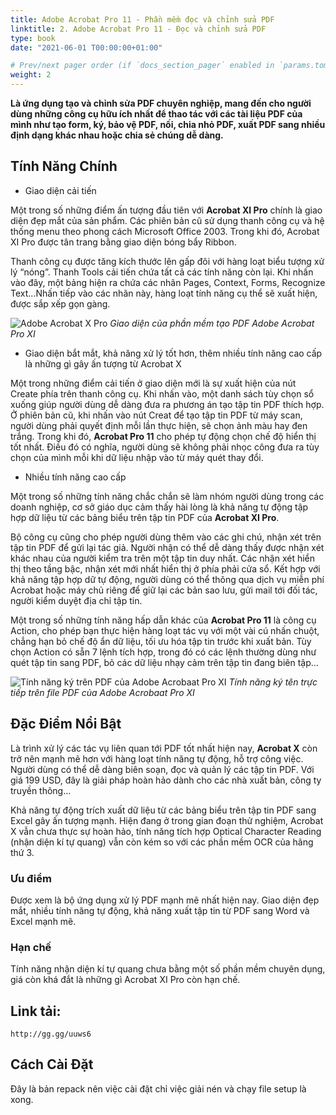 ```yaml
---
title: Adobe Acrobat Pro 11 - Phần mềm đọc và chỉnh sửa PDF
linktitle: 2. Adobe Acrobat Pro 11 - Đọc và chỉnh sửa PDF
type: book
date: "2021-06-01 T00:00:00+01:00"

# Prev/next pager order (if `docs_section_pager` enabled in `params.toml`)
weight: 2
---
```



**Là ứng dụng tạo và chỉnh sửa PDF chuyên nghiệp, mang đến cho người dùng những công cụ hữu ích nhất để thao tác với các tài liệu PDF của mình như tạo form, ký, bảo vệ PDF, nối, chia nhỏ PDF, xuất PDF sang nhiều định dạng khác nhau hoặc chia sẻ chúng dễ dàng.**

## Tính Năng Chính

- Giao diện cải tiến

Một trong số những điểm ấn tượng đầu tiên với  **Acrobat XI Pro**  chính là giao diện đẹp mắt của sản phẩm. Các phiên bản cũ sử dụng thanh công cụ và hệ thống menu theo phong cách Microsoft Office 2003. Trong khi đó, Acrobat XI Pro được tân trang bằng giao diện bóng bẩy Ribbon.

Thanh công cụ được tăng kích thước lên gấp đôi với hàng loạt biểu tượng xử lý “nóng”. Thanh Tools cải tiến chứa tất cả các tính năng còn lại. Khi nhấn vào đây, một bảng hiện ra chứa các nhãn Pages, Context, Forms, Recognize Text…Nhấn tiếp vào các nhãn này, hàng loạt tính năng cụ thể sẽ xuất hiện, được sắp xếp gọn gàng.

![Adobe Acrobat X Pro](https://e.dowload.vn/Data/image/VanPhong/2011/06/15/Adobe-Acrobat-X-Pro3.jpg)
_Giao diện của phần mềm tạo PDF Adobe Acrobat Pro XI_

- Giao diện bắt mắt, khả năng xử lý tốt hơn, thêm nhiều tính năng cao cấp là những gì gây ấn tượng từ Acrobat X

Một trong những điểm cải tiến ở giao diện mới là sự xuất hiện của nút Create phía trên thanh công cụ. Khi nhấn vào, một danh sách tùy chọn sổ xuống giúp người dùng dễ dàng đưa ra phương án tạo tập tin PDF thích hợp. Ở phiên bản cũ, khi nhấn vào nút Creat để tạo tập tin PDF từ máy scan, người dùng phải quyết định mỗi lần thực hiện, sẽ chọn ảnh màu hay đen trắng. Trong khi đó,  **Acrobat Pro 11**  cho phép tự động chọn chế độ hiển thị tốt nhất. Điều đó có nghĩa, người dùng sẽ không phải nhọc công đưa ra tùy chọn của mình mỗi khi dữ liệu nhập vào từ máy quét thay đổi.

- Nhiều tính năng cao cấp

Một trong số những tính năng chắc chắn sẽ làm nhóm người dùng trong các doanh nghiệp, cơ sở giáo dục cảm thấy hài lòng là khả năng tự động tập hợp dữ liệu từ các bảng biểu trên tập tin PDF của  **Acrobat XI Pro**.

Bộ công cụ cũng cho phép người dùng thêm vào các ghi chú, nhận xét trên tập tin PDF để gửi lại tác giả. Người nhận có thể dễ dàng thấy được nhận xét khác nhau của người kiểm tra trên một tập tin duy nhất. Các nhận xét hiển thị theo tầng bậc, nhận xét mới nhất hiển thị ở phía phải cửa sổ. Kết hợp với khả năng tập hợp dữ tự động, người dùng có thể thông qua dịch vụ miễn phí Acrobat hoặc máy chủ riêng để giữ lại các bản sao lưu, gửi mail tới đối tác, người kiểm duyệt địa chỉ tập tin.

Một trong số những tính năng hấp dẫn khác của  **Acrobat Pro 11**  là công cụ Action, cho phép bạn thực hiện hàng loạt tác vụ với một vài cú nhấn chuột, chẳng hạn bỏ chế độ ẩn dữ liệu, tối ưu hóa tập tin trước khi xuất bản. Tùy chọn Action có sẵn 7 lệnh tích hợp, trong đó có các lệnh thường dùng như quét tập tin sang PDF, bỏ các dữ liệu nhạy cảm trên tập tin đang biên tập…

![Tính năng ký trên PDF của Adobe Acrobaat Pro XI](https://e.dowload.vn/data/image/2016/04/11/Adobe-Acrobat-pro-ky-pdf.jpg "Tính năng ký trên PDF của Adobe Acrobaat Pro XI")
_Tính năng ký tên trực tiếp trên file PDF của Adobe Acrobaat Pro XI_

## Đặc Điểm Nổi Bật

Là trình xử lý các tác vụ liên quan tới PDF tốt nhất hiện nay,  **Acrobat X**  còn trở nên mạnh mẽ hơn với hàng loạt tính năng tự động, hỗ trợ công việc. Người dùng có thể dễ dàng biên soạn, đọc và quản lý các tập tin PDF. Với giá 199 USD, đây là giải pháp hoàn hảo dành cho các nhà xuất bản, công ty truyền thông…

Khả năng tự động trích xuất dữ liệu từ các bảng biểu trên tập tin PDF sang Excel gây ấn tượng mạnh. Hiện đang ở trong gian đoạn thử nghiệm, Acrobat X vẫn chưa thực sự hoàn hảo, tính năng tích hợp Optical Character Reading (nhận diện kí tự quang) vẫn còn kém so với các phần mềm OCR của hãng thứ 3.

### Ưu điểm

Được xem là bộ ứng dụng xử lý PDF mạnh mẽ nhất hiện nay. Giao diện đẹp mắt, nhiều tính năng tự động, khả năng xuất tập tin từ PDF sang Word và Excel mạnh mẽ.

### Hạn chế

Tính năng nhận diện kí tự quang chưa bằng một số phần mềm chuyên dụng, giá còn khá đắt là những gì Acrobat XI Pro còn hạn chế.

## Link tải:

    http://gg.gg/uuws6

## Cách Cài Đặt

Đây là bản repack nên việc cài đặt chỉ việc giải nén và chạy file setup là xong.

